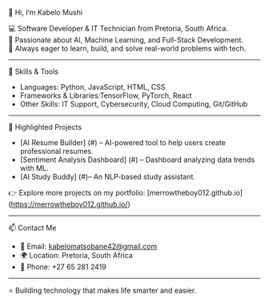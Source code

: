  👋 Hi, I’m Kabelo Mushi  

💻 Software Developer & IT Technician from Pretoria, South Africa.  
🌱 Passionate about AI, Machine Learning, and Full-Stack Development.  
🚀 Always eager to learn, build, and solve real-world problems with tech.  

---

 🔧 Skills & Tools
- Languages: Python, JavaScript, HTML, CSS  
- Frameworks & Libraries:TensorFlow, PyTorch, React  
- Other Skills: IT Support, Cybersecurity, Cloud Computing, Git/GitHub  

---

📂 Highlighted Projects
- [AI Resume Builder] (#) – AI-powered tool to help users create professional resumes.  
- [Sentiment Analysis Dashboard] (#) – Dashboard analyzing data trends with ML.  
- [AI Study Buddy] (#)– An NLP-based study assistant.  

👉 Explore more projects on my portfolio: [merrowtheboy012.github.io] (https://merrowtheboy012.github.io/)

---

 📫 Contact Me
- 📧 Email: kabelomatsobane42@gmail.com
- 🌍 Location: Pretoria, South Africa  
- 📱 Phone: +27 65 281 2419  

---

⭐️ Building technology that makes life smarter and easier.
